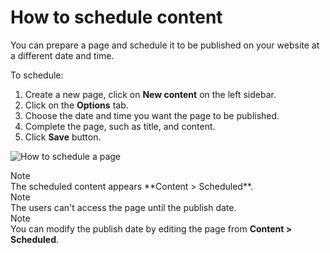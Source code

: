 # How to schedule content
<!-- position: 4 -->

You can prepare a page and schedule it to be published on your website at a different date and time.

To schedule:
1. Create a new page, click on **New content** on the left sidebar.
2. Click on the **Options** tab.
3. Choose the date and time you want the page to be published.
5. Complete the page, such as title, and content.
6. Click **Save** button.

![How to schedule a page](https://df6m0u2ovo2fu.cloudfront.net/images/documentation-english/scheduled-page.png)

<div class="note">
<div class="title">Note</div>
The scheduled content appears **Content > Scheduled**.
</div>

<div class="note">
<div class="title">Note</div>
The users can't access the page until the publish date.
</div>

<div class="note">
<div class="title">Note</div>
You can modify the publish date by editing the page from <b>Content > Scheduled</b>.
</div>